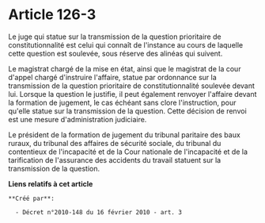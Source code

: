 # Article 126-3

Le juge qui statue sur la transmission de la question prioritaire de constitutionnalité est celui qui connaît de l'instance
au cours de laquelle cette question est soulevée, sous réserve des alinéas qui suivent. 

Le magistrat chargé de la mise en état, ainsi que le magistrat de la cour d'appel chargé d'instruire l'affaire, statue par
ordonnance sur la transmission de la question prioritaire de constitutionnalité soulevée devant lui. Lorsque la question le
justifie, il peut également renvoyer l'affaire devant la formation de jugement, le cas échéant sans clore l'instruction, pour
qu'elle statue sur la transmission de la question. Cette décision de renvoi est une mesure d'administration judiciaire. 

Le président de la formation de jugement du tribunal paritaire des baux ruraux, du tribunal des affaires de sécurité sociale,
du tribunal du contentieux de l'incapacité et de la Cour nationale de l'incapacité et de la tarification de l'assurance des
accidents du travail statuent sur la transmission de la question.

**Liens relatifs à cet article**

	**Créé par**:

	  - Décret n°2010-148 du 16 février 2010 - art. 3
